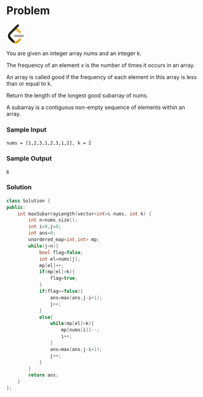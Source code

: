 # Problem
<a href="https://leetcode.com/problems/length-of-longest-subarray-with-at-most-k-frequency/">
  <img src="../lib/leetcode-3628885-3030025.webp" width="50"/>
</a>

You are given an integer array nums and an integer k.

The frequency of an element x is the number of times it occurs in an array.

An array is called good if the frequency of each element in this array is less than or equal to k.

Return the length of the longest good subarray of nums.

A subarray is a contiguous non-empty sequence of elements within an array.

 

### Sample Input
```
nums = [1,2,3,1,2,3,1,2], k = 2
```
### Sample Output
```
6
```

### Solution
```cpp
class Solution {
public:
    int maxSubarrayLength(vector<int>& nums, int k) {
        int n=nums.size();
        int i=0,j=0;
        int ans=0;
        unordered_map<int,int> mp;
        while(j<n){
            bool flag=false;
            int el=nums[j];
            mp[el]++;
            if(mp[el]>k){
                flag=true;
            }
            if(flag==false){
                ans=max(ans,j-i+1);
                j++;
            }
            else{
                while(mp[el]>k){
                    mp[nums[i]]--;
                    i++;
                }
                ans=max(ans,j-i+1);
                j++;
            }
        }
        return ans;
    }
};
```
